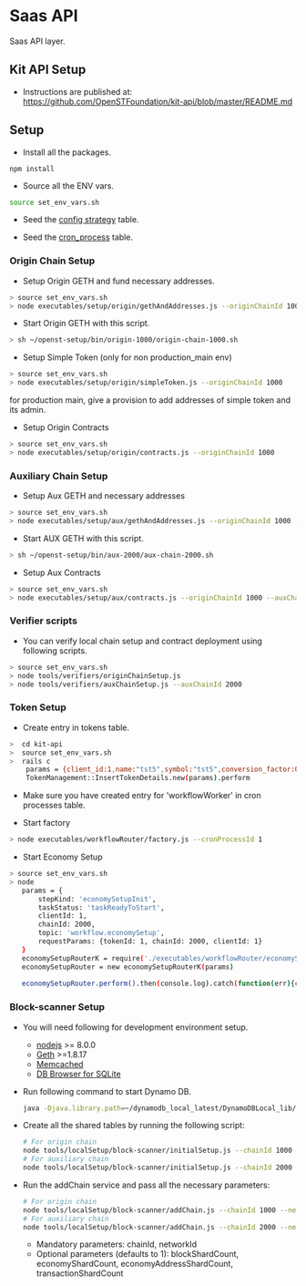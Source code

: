 # Saas API
Saas API layer.

## Kit API Setup
* Instructions are published at:  
  https://github.com/OpenSTFoundation/kit-api/blob/master/README.md

## Setup
* Install all the packages.
```
npm install
```

* Source all the ENV vars.
```bash
source set_env_vars.sh
```

* Seed the [config strategy](https://github.com/OpenSTFoundation/saas-api/blob/master/configStrategySeed.md) table.

* Seed the [cron_process](https://github.com/OpenSTFoundation/saas-api/blob/master/cronProcessSeed.md) table.

### Origin Chain Setup

* Setup Origin GETH and fund necessary addresses.
```bash
> source set_env_vars.sh
> node executables/setup/origin/gethAndAddresses.js --originChainId 1000
```

* Start Origin GETH with this script.
```bash
> sh ~/openst-setup/bin/origin-1000/origin-chain-1000.sh
```

* Setup Simple Token (only for non production_main env)
```bash
> source set_env_vars.sh
> node executables/setup/origin/simpleToken.js --originChainId 1000
```

for production main, give a provision to add addresses of simple token and its admin.

* Setup Origin Contracts
```bash
> source set_env_vars.sh
> node executables/setup/origin/contracts.js --originChainId 1000
```

### Auxiliary Chain Setup

* Setup Aux GETH and necessary addresses
```bash
> source set_env_vars.sh
> node executables/setup/aux/gethAndAddresses.js --originChainId 1000 --auxChainId 2000
```

* Start AUX GETH with this script.
```bash
> sh ~/openst-setup/bin/aux-2000/aux-chain-2000.sh
```

* Setup Aux Contracts
```bash
> source set_env_vars.sh
> node executables/setup/aux/contracts.js --originChainId 1000 --auxChainId 2000
```

### Verifier scripts
* You can verify local chain setup and contract deployment using following scripts.
```bash
> source set_env_vars.sh
> node tools/verifiers/originChainSetup.js
> node tools/verifiers/auxChainSetup.js --auxChainId 2000
```
### Token Setup
* Create entry in tokens table.
```bash
>  cd kit-api
>  source set_env_vars.sh
>  rails c 
    params = {client_id:1,name:"tst5",symbol:"tst5",conversion_factor:0.8}
    TokenManagement::InsertTokenDetails.new(params).perform
```

* Make sure you have created entry for 'workflowWorker' in cron processes table.

* Start factory
```bash
> node executables/workflowRouter/factory.js --cronProcessId 1
```

* Start Economy Setup
```bash
> source set_env_vars.sh
> node
   params = {
       stepKind: 'economySetupInit',
       taskStatus: 'taskReadyToStart',
       clientId: 1,
       chainId: 2000,
       topic: 'workflow.economySetup',
       requestParams: {tokenId: 1, chainId: 2000, clientId: 1}
   }
   economySetupRouterK = require('./executables/workflowRouter/economySetupRouter.js')
   economySetupRouter = new economySetupRouterK(params)
   
   economySetupRouter.perform().then(console.log).catch(function(err){console.log('err', err)})
```

### Block-scanner Setup

* You will need following for development environment setup.
    - [nodejs](https://nodejs.org/) >= 8.0.0
    - [Geth](https://github.com/ethereum/go-ethereum/) >=1.8.17
    - [Memcached](https://memcached.org/)
    - [DB Browser for SQLite](https://sqlitebrowser.org/)

* Run following command to start Dynamo DB.
  ```bash
  java -Djava.library.path=~/dynamodb_local_latest/DynamoDBLocal_lib/ -jar ~/dynamodb_local_latest/DynamoDBLocal.jar -sharedDb -dbPath ~/dynamodb_local_latest/
  ```

* Create all the shared tables by running the following script: 
    ```bash
    # For origin chain
    node tools/localSetup/block-scanner/initialSetup.js --chainId 1000
    # For auxiliary chain
    node tools/localSetup/block-scanner/initialSetup.js --chainId 2000
    ```
* Run the addChain service and pass all the necessary parameters:
    ```bash
    # For origin chain
    node tools/localSetup/block-scanner/addChain.js --chainId 1000 --networkId 1000 --blockShardCount 2 --economyShardCount 2 --economyAddressShardCount 2 --transactionShardCount 2
    # For auxiliary chain
    node tools/localSetup/block-scanner/addChain.js --chainId 2000 --networkId 2000 --blockShardCount 2 --economyShardCount 2 --economyAddressShardCount 2 --transactionShardCount 2
    ```
    * Mandatory parameters: chainId, networkId
    * Optional parameters (defaults to 1): blockShardCount, economyShardCount, economyAddressShardCount, transactionShardCount
   

